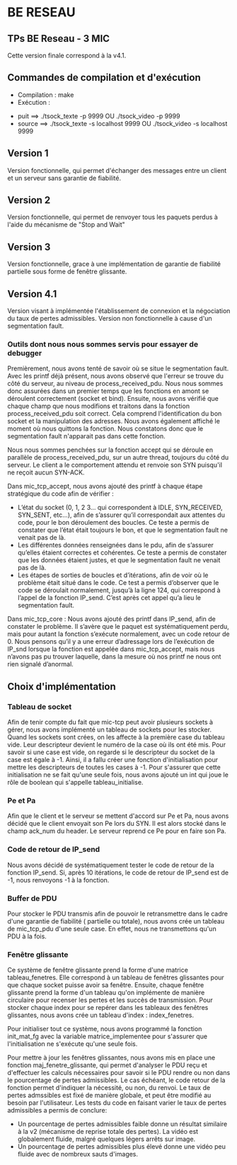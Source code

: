 # BE RESEAU
## TPs BE Reseau - 3 MIC

Cette version finale correspond à la v4.1.

## Commandes de compilation et d'exécution
* Compilation : make
* Exécution : 
- puit ==> ./tsock_texte -p 9999 OU ./tsock_video -p 9999
- source ==> ./tsock_texte -s localhost 9999 OU ./tsock_video -s localhost 9999

## Version 1
Version fonctionnelle, qui permet d'échanger des messages entre un client et un serveur sans garantie de fiabilité.

## Version 2
Version fonctionnelle, qui permet de renvoyer tous les paquets perdus à l'aide du mécanisme de "Stop and Wait"

## Version 3 
Version fonctionnelle, grace à une implémentation de garantie de fiabilité partielle sous forme de fenêtre glissante. 

## Version 4.1
Version visant à implémentée l'établissement de connexion et la négociation du taux de pertes admissibles. Version non fonctionnelle à cause d'un segmentation fault. 
### Outils dont nous nous sommes servis pour essayer de debugger 
Premièrement, nous avons tenté de savoir où se situe le segmentation fault. Avec les printf déjà présent, nous avons observé que l'erreur se trouve du côté du serveur, au niveau de process_received_pdu. Nous nous sommes donc assurées dans un premier temps que les fonctions en amont se déroulent correctement (socket et bind). Ensuite, nous avons vérifié que chaque champ que nous modifions et traitons dans la fonction process_received_pdu soit correct. Cela comprend l'identification du bon socket et la manipulation des adresses. Nous avons également affiché le moment où nous quittons la fonction. Nous constatons donc que le segmentation fault n'apparait pas dans cette fonction. 

Nous nous sommes penchées sur la fonction accept qui se déroule en parallèle de process_received_pdu, sur un autre thread, toujours du côté du serveur. Le client a le comportement attendu et renvoie son SYN puisqu'il ne reçoit aucun SYN-ACK. 

Dans mic_tcp_accept, nous avons ajouté des printf à chaque étape stratégique du code afin de vérifier :
-	L’état du socket (0, 1, 2 3… qui correspondent à IDLE, SYN_RECEIVED, SYN_SENT, etc…), afin de s’assurer qu’il correspondait aux attentes du code, pour le bon déroulement des boucles. Ce teste a permis de constater que l’état était toujours le bon, et que le segmentation fault ne venait pas de là.
-	Les différentes données renseignées dans le pdu, afin de s’assurer qu’elles étaient correctes et cohérentes. Ce teste a permis de constater que les données étaient justes, et que le segmentation fault ne venait pas de là.
-	Les étapes de sorties de boucles et d’itérations, afin de voir où le problème était situé dans le code. Ce test a permis d’observer que le code se déroulait normalement, jusqu’à la ligne 124, qui correspond à l’appel de la fonction IP_send. C’est après cet appel qu’a lieu le segmentation fault.

Dans mic_tcp_core :
Nous avons ajouté des printf dans IP_send, afin de constater le problème.  Il s’avère que le paquet est systématiquement perdu, mais pour autant la fonction s’exécute normalement, avec un code retour de 0.
Nous pensons qu’il y a une erreur d’adressage lors de l’exécution de IP_snd lorsque la fonction est appelée dans mic_tcp_accept, mais nous n’avons pas pu trouver laquelle, dans la mesure où nos printf ne nous ont rien signalé d’anormal.


 
## Choix d'implémentation 
### Tableau de socket 
Afin de tenir compte du fait que mic-tcp peut avoir plusieurs sockets à gérer, nous avons implémenté un tableau de sockets pour les stocker. Quand les sockets sont crées, on les affecte à la première case du tableau vide. Leur descripteur devient le numéro de la case où ils ont été mis. Pour savoir si une case est vide, on regarde si le descripteur du socket de la case est égale à -1. Ainsi, il a fallu créer une fonction d'initialisation pour mettre les descripteurs de toutes les cases à -1. Pour s'assurer que cette initialisation ne se fait qu'une seule fois, nous avons ajouté un int qui joue le rôle de boolean qui s'appelle tableau_initialise. 

### Pe et Pa 
Afin que le client et le serveur se mettent d'accord sur Pe et Pa, nous avons décidé que le client envoyait son Pe lors du SYN. Il est alors stocké dans le champ ack_num du header. Le serveur reprend ce Pe pour en faire son Pa. 

### Code de retour de IP_send 
Nous avons décidé de systématiquement tester le code de retour de la fonction IP_send. Si, après 10 itérations, le code de retour de IP_send est de -1, nous renvoyons -1 à la fonction. 

### Buffer de PDU 
Pour stocker le PDU transmis afin de pouvoir le retransmettre dans le cadre d'une garantie de fiabilité ( partielle ou totale), nous avons crée un tableau de mic_tcp_pdu d'une seule case. En effet, nous ne transmettons qu'un PDU à la fois. 

### Fenêtre glissante 
Ce système de fenêtre glissante prend la forme d'une matrice tableau_fenetres. Elle correspond à un tableau de fenêtres glissantes pour que chaque socket puisse avoir sa fenêtre. Ensuite, chaque fenêtre glissante prend la forme d'un tableau qu'on implémente de manière circulaire pour recenser les pertes et les succès de transmission. Pour stocker chaque index pour se repérer dans les tableaux des fenêtres glissantes, nous avons crée un tableau d'index : index_fenetres. 

Pour initialiser tout ce système, nous avons programmé la fonction init_mat_fg avec la variable matrice_implementee pour s'assurer que l'initialisation ne s'exécute qu'une seule fois. 

Pour mettre à jour les fenêtres glissantes, nous avons mis en place une fonction maj_fenetre_glissante, qui permet d'analyser le PDU reçu et d'effectuer les calculs nécessaires pour savoir si le PDU rendre ou non dans le pourcentage de pertes admissibles. Le cas échéant, le code retour de la fonction permet d'indiquer la nécessité, ou non, du renvoi. Le taux de pertes admssibles est fixé de manière globale, et peut être modifié au besoin par l'utilisateur.
Les tests du code en faisant varier le taux de pertes admissibles a permis de conclure:
- Un pourcentage de pertes admissibles faible donne un résultat similaire à la v2 (mécanisme de reprise totale des pertes). La vidéo est globalement fluide, malgré quelques légers arrêts sur image.
- Un pourcentage de pertes admissibles plus élevé donne une vidéo peu fluide avec de nombreux sauts d'images.





